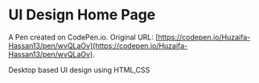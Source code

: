 # UI Design Home Page

A Pen created on CodePen.io. Original URL: [https://codepen.io/Huzaifa-Hassan13/pen/wvQLaOv](https://codepen.io/Huzaifa-Hassan13/pen/wvQLaOv).

Desktop based UI design using HTML,CSS 